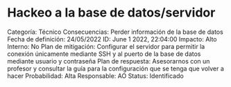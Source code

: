 # Hackeo a la base de datos/servidor

Categoría: Técnico
Consecuencias: Perder información de la base de datos
Fecha de definición: 24/05/2022
ID: June 1 2022, 22:04:00
Impacto: Alto
Interno: No
Plan de mitigación: Configurar el servidor para permitir la conexión únicamente mediante SSH y al puerto de la base de datos mediante usuario y contraseña
Plan de respuesta: Asesorarnos con un profesor y consultar la guía para la configuración que se tenga que volver a hacer
Probabilidad: Alta
Responsable: AO
Status: Identificado
